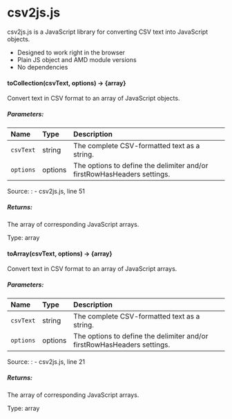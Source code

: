 csv2js.js
=========

csv2js.js is a JavaScript library for converting CSV text into JavaScript objects.

  - Designed to work right in the browser
  - Plain JS object and AMD module versions
  - No dependencies

#### toCollection(csvText, options) → {array}

Convert text in CSV format to an array of JavaScript objects.

##### Parameters:

<table class="params"><thead><tr align="left"><th>Name</th><th>Type</th><th class="last">Description</th></tr></thead>
<tbody><tr><td class="name"><code>csvText</code></td><td class="type"><span class="param-type">string</span></td><td class="description last">The complete CSV-formatted text as a string.</td></tr>
<tr><td class="name"><code>options</code></td><td class="type"><span class="param-type">options</span></td><td class="description last">The options to define the delimiter and/or firstRowHasHeaders settings.</td></tr></tbody></table>  

Source:
:   -   csv2js.js, line 51

##### Returns:

The array of corresponding JavaScript arrays.

Type:   array



#### toArray(csvText, options) → {array}

Convert text in CSV format to an array of JavaScript arrays.

##### Parameters:

<table class="params"><thead><tr align="left"><th>Name</th><th>Type</th><th class="last">Description</th></tr></thead>
<tbody><tr><td class="name"><code>csvText</code></td><td class="type"><span class="param-type">string</span></td><td class="description last">The complete CSV-formatted text as a string.</td></tr>
<tr><td class="name"><code>options</code></td><td class="type"><span class="param-type">options</span></td><td class="description last">The options to define the delimiter and/or firstRowHasHeaders settings.</td></tr></tbody></table>  

Source:
:   -   csv2js.js, line 21

##### Returns:

The array of corresponding JavaScript arrays.

Type:   array
